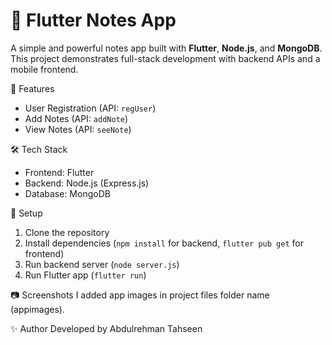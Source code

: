 # 📝 Flutter Notes App  

A simple and powerful notes app built with **Flutter**, **Node.js**, and **MongoDB**.  
This project demonstrates full-stack development with backend APIs and a mobile frontend.  

🚀 Features
- User Registration (API: `regUser`)  
- Add Notes (API: `addNote`)  
- View Notes (API: `seeNote`)  

🛠️ Tech Stack
- Frontend: Flutter  
- Backend: Node.js (Express.js)  
- Database: MongoDB  

📌 Setup
1. Clone the repository  
2. Install dependencies (`npm install` for backend, `flutter pub get` for frontend)  
3. Run backend server (`node server.js`)  
4. Run Flutter app (`flutter run`)  

📷 Screenshots
I added app images in project files folder name (appimages). 

✨ Author
Developed by Abdulrehman Tahseen  
